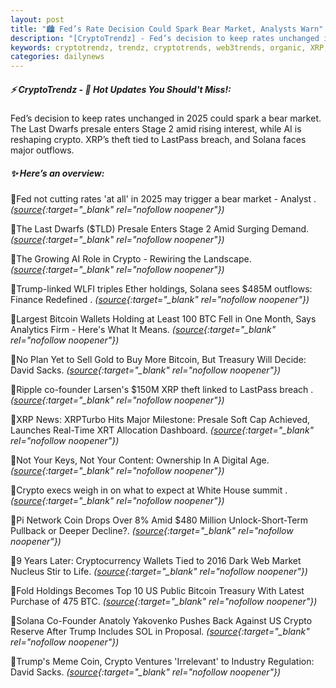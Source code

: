 ```yaml
---
layout: post
title: "🏙️ Fed’s Rate Decision Could Spark Bear Market, Analysts Warn"
description: "[CryptoTrendz] - Fed’s decision to keep rates unchanged in 2025 could spark a bear market. The Last Dwarfs presale enters Stage 2 amid rising interest, while AI is reshaping crypto. XRP’s theft tied to LastPass breach, and Solana faces major outflows."
keywords: cryptotrendz, trendz, cryptotrends, web3trends, organic, XRP, AI, Bitcoin, Trump, SOL, Analyst, Network, Digital, market, Crypto, BTC
categories: dailynews
---
```


##### ⚡ CryptoTrendz - 📌 *Hot Updates You Should't Miss!:*

Fed’s decision to keep rates unchanged in 2025 could spark a bear market. The Last Dwarfs presale enters Stage 2 amid rising interest, while AI is reshaping crypto. XRP’s theft tied to LastPass breach, and Solana faces major outflows.

##### ✨ *Here’s an overview:*


🔹Fed not cutting rates 'at all' in 2025 may trigger a bear market - Analyst . *([source](https://s.avyag.com/nbe0){:target="_blank" rel="nofollow noopener"})*

🔹The Last Dwarfs ($TLD) Presale Enters Stage 2 Amid Surging Demand. *([source](https://s.avyag.com/bfj2){:target="_blank" rel="nofollow noopener"})*

🔹The Growing AI Role in Crypto - Rewiring the Landscape. *([source](https://s.avyag.com/phfu){:target="_blank" rel="nofollow noopener"})*

🔹Trump-linked WLFI triples Ether holdings, Solana sees $485M outflows: Finance Redefined . *([source](https://s.avyag.com/gnvz){:target="_blank" rel="nofollow noopener"})*

🔹Largest Bitcoin Wallets Holding at Least 100 BTC Fell in One Month, Says Analytics Firm - Here's What It Means. *([source](https://s.avyag.com/a1xu){:target="_blank" rel="nofollow noopener"})*

🔹No Plan Yet to Sell Gold to Buy More Bitcoin, But Treasury Will Decide: David Sacks. *([source](https://s.avyag.com/3roy){:target="_blank" rel="nofollow noopener"})*

🔹Ripple co-founder Larsen's $150M XRP theft linked to LastPass breach . *([source](https://s.avyag.com/0k4g){:target="_blank" rel="nofollow noopener"})*

🔹XRP News: XRPTurbo Hits Major Milestone: Presale Soft Cap Achieved, Launches Real-Time XRT Allocation Dashboard. *([source](https://s.avyag.com/oqkd){:target="_blank" rel="nofollow noopener"})*

🔹Not Your Keys, Not Your Content: Ownership In A Digital Age. *([source](https://s.avyag.com/r9ab){:target="_blank" rel="nofollow noopener"})*

🔹Crypto execs weigh in on what to expect at White House summit . *([source](https://s.avyag.com/p83n){:target="_blank" rel="nofollow noopener"})*

🔹Pi Network Coin Drops Over 8% Amid $480 Million Unlock-Short-Term Pullback or Deeper Decline?. *([source](https://s.avyag.com/isfc){:target="_blank" rel="nofollow noopener"})*

🔹9 Years Later: Cryptocurrency Wallets Tied to 2016 Dark Web Market Nucleus Stir to Life. *([source](https://s.avyag.com/om7c){:target="_blank" rel="nofollow noopener"})*

🔹Fold Holdings Becomes Top 10 US Public Bitcoin Treasury With Latest Purchase of 475 BTC. *([source](https://s.avyag.com/ir2x){:target="_blank" rel="nofollow noopener"})*

🔹Solana Co-Founder Anatoly Yakovenko Pushes Back Against US Crypto Reserve After Trump Includes SOL in Proposal. *([source](https://s.avyag.com/po00){:target="_blank" rel="nofollow noopener"})*

🔹Trump's Meme Coin, Crypto Ventures 'Irrelevant' to Industry Regulation: David Sacks. *([source](https://s.avyag.com/5ncy){:target="_blank" rel="nofollow noopener"})*
